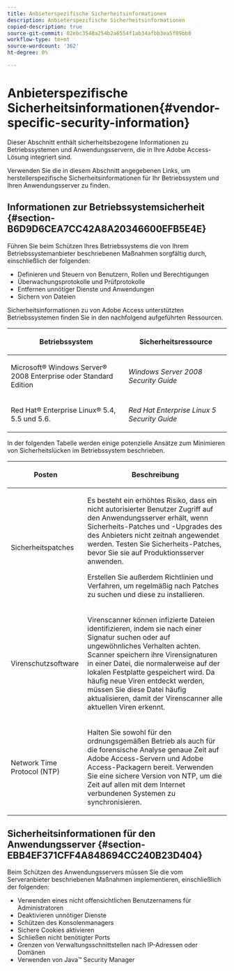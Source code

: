 ```yaml
---
title: Anbieterspezifische Sicherheitsinformationen
description: Anbieterspezifische Sicherheitsinformationen
copied-description: true
source-git-commit: 02ebc3548a254b2a6554f1ab34afbb3ea5f09bb8
workflow-type: tm+mt
source-wordcount: '362'
ht-degree: 0%

---
```


# Anbieterspezifische Sicherheitsinformationen{#vendor-specific-security-information}

Dieser Abschnitt enthält sicherheitsbezogene Informationen zu Betriebssystemen und Anwendungsservern, die in Ihre Adobe Access-Lösung integriert sind.

Verwenden Sie die in diesem Abschnitt angegebenen Links, um herstellerspezifische Sicherheitsinformationen für Ihr Betriebssystem und Ihren Anwendungsserver zu finden.

## Informationen zur Betriebssystemsicherheit {#section-B6D9D6CEA7CC42A8A20346600EFB5E4E}

Führen Sie beim Schützen Ihres Betriebssystems die von Ihrem Betriebssystemanbieter beschriebenen Maßnahmen sorgfältig durch, einschließlich der folgenden:

* Definieren und Steuern von Benutzern, Rollen und Berechtigungen
* Überwachungsprotokolle und Prüfprotokolle
* Entfernen unnötiger Dienste und Anwendungen
* Sichern von Dateien

Sicherheitsinformationen zu von Adobe Access unterstützten Betriebssystemen finden Sie in den nachfolgend aufgeführten Ressourcen.

<table frame="all" colsep="1" rowsep="1" class="+ topic/table adobe-d/table " id="table-ugl-kjz-n4"> 
 <thead class="- topic/thead "> 
  <tr rowsep="1" class="- topic/row "> 
   <th colname="1" class="- topic/entry entry"> <p class="- topic/p ">Betriebssystem </p> </th> 
   <th colname="2" class="- topic/entry entry"> <p class="- topic/p ">Sicherheitsressource </p> </th> 
  </tr> 
 </thead>
 <tbody class="- topic/tbody "> 
  <tr rowsep="1" class="- topic/row "> 
   <td colname="1" class="- topic/entry "> <p class="- topic/p ">Microsoft® Windows Server® 2008 Enterprise oder Standard Edition </p> </td> 
   <td colname="2" class="- topic/entry "> <p class="- topic/p "><i class="+ topic/ph hi-d/i ">Windows Server 2008 Security Guide</i> </p> </td> 
  </tr> 
  <tr rowsep="0" class="- topic/row "> 
   <td colname="1" class="- topic/entry "> <p class="- topic/p ">Red Hat® Enterprise Linux® 5.4, 5.5 und 5.6. </p> </td> 
   <td colname="2" class="- topic/entry "> <p class="- topic/p "><i class="+ topic/ph hi-d/i ">Red Hat Enterprise Linux 5 Security Guide</i> </p> </td> 
  </tr> 
 </tbody> 
</table>

In der folgenden Tabelle werden einige potenzielle Ansätze zum Minimieren von Sicherheitslücken im Betriebssystem beschrieben.

<table frame="all" colsep="1" rowsep="1" class="+ topic/table adobe-d/table " id="table-whl-kjz-n4"> 
 <thead class="- topic/thead "> 
  <tr rowsep="1" class="- topic/row "> 
   <th colname="1" class="- topic/entry entry"> <p class="- topic/p ">Posten </p> </th> 
   <th colname="2" class="- topic/entry entry"> <p class="- topic/p ">Beschreibung </p> </th> 
  </tr> 
 </thead>
 <tbody class="- topic/tbody "> 
  <tr rowsep="1" class="- topic/row "> 
   <td colname="1" class="- topic/entry "> <p class="- topic/p ">Sicherheitspatches </p> </td> 
   <td colname="2" class="- topic/entry "> <p class="- topic/p ">Es besteht ein erhöhtes Risiko, dass ein nicht autorisierter Benutzer Zugriff auf den Anwendungsserver erhält, wenn Sicherheits-Patches und -Upgrades des des Anbieters nicht zeitnah angewendet werden. Testen Sie Sicherheits-Patches, bevor Sie sie auf Produktionsserver anwenden. </p> <p class="- topic/p ">Erstellen Sie außerdem Richtlinien und Verfahren, um regelmäßig nach Patches zu suchen und diese zu installieren. </p> </td> 
  </tr> 
  <tr rowsep="1" class="- topic/row "> 
   <td colname="1" class="- topic/entry "> <p class="- topic/p ">Virenschutzsoftware </p> </td> 
   <td colname="2" class="- topic/entry "> <p class="- topic/p ">Virenscanner können infizierte Dateien identifizieren, indem sie nach einer Signatur suchen oder auf ungewöhnliches Verhalten achten. Scanner speichern ihre Virensignaturen in einer Datei, die normalerweise auf der lokalen Festplatte gespeichert wird. Da häufig neue Viren entdeckt werden, müssen Sie diese Datei häufig aktualisieren, damit der Virenscanner alle aktuellen Viren erkennt. </p> </td> 
  </tr> 
  <tr rowsep="0" class="- topic/row "> 
   <td colname="1" class="- topic/entry "> <p class="- topic/p ">Network Time Protocol (NTP) </p> </td> 
   <td colname="2" class="- topic/entry "> <p class="- topic/p ">Halten Sie sowohl für den ordnungsgemäßen Betrieb als auch für die forensische Analyse genaue Zeit auf Adobe Access-Servern und Adobe Access-Packagern bereit. Verwenden Sie eine sichere Version von NTP, um die Zeit auf allen mit dem Internet verbundenen Systemen zu synchronisieren. </p> </td> 
  </tr> 
 </tbody> 
</table>

## Sicherheitsinformationen für den Anwendungsserver {#section-EBB4EF371CFF4A848694CC240B23D404}

Beim Schützen des Anwendungsservers müssen Sie die vom Serveranbieter beschriebenen Maßnahmen implementieren, einschließlich der folgenden:

* Verwenden eines nicht offensichtlichen Benutzernamens für Administratoren
* Deaktivieren unnötiger Dienste
* Schützen des Konsolenmanagers
* Sichere Cookies aktivieren
* Schließen nicht benötigter Ports
* Grenzen von Verwaltungsschnittstellen nach IP-Adressen oder Domänen
* Verwenden von Java™ Security Manager
